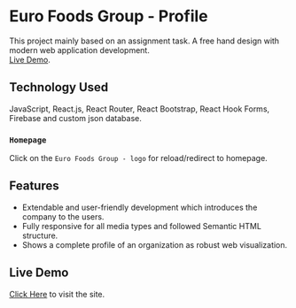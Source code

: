 # Euro Foods Group - Profile

This project mainly based on an assignment task. A free hand design with modern web application development.\
[Live Demo](https://euro-foods-profile.web.app/).

## Technology Used

JavaScript, React.js, React Router, React Bootstrap, React Hook Forms, Firebase and custom json database.

### `Homepage`

Click on the `Euro Foods Group - logo` for reload/redirect to homepage.

## Features

* Extendable and user-friendly development which introduces the company to the users.
* Fully responsive for all media types and followed Semantic HTML structure.
* Shows a complete profile of an organization as robust web visualization.

## Live Demo
[Click Here](https://euro-foods-profile.web.app/) to visit the site.